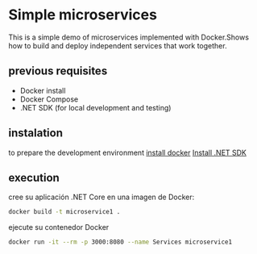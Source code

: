# Simple microservices
This is a simple demo of microservices implemented with Docker.Shows how to build and deploy independent services that work together. 

## previous requisites
- Docker  install 
- Docker Compose 
- .NET SDK (for local development and testing)

##  instalation 
to prepare the development environment
[install docker](https://docs.docker.com/get-docker/) 
[Install .NET SDK](https://dotnet.microsoft.com/download)

## execution

cree su aplicación .NET Core en una imagen de Docker:
```bash
docker build -t microservice1 .
```
ejecute su contenedor Docker
```bash 
docker run -it --rm -p 3000:8080 --name Services microservice1
```

